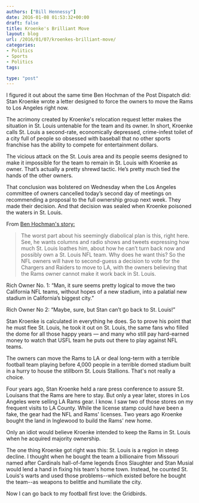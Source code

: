 ```yaml
---
authors: ["Bill Hennessy"]
date: 2016-01-08 01:53:32+00:00
draft: false
title: Kroenke's Brilliant Move
layout: blog
url: /2016/01/07/kroenkes-brilliant-move/
categories:
- Politics
- Sports
- Politics
tags:

type: "post"
---
```


I figured it out about the same time Ben Hochman of the Post Dispatch did: Stan Kroenke wrote a letter designed to force the owners to move the Rams to Los Angeles right now.

The acrimony created by Kroenke's relocation request letter makes the situation in St. Louis untenable for the team and its owner. In short, Kroenke calls St. Louis a second-rate, economically depressed, crime-infest toilet of a city full of people so obsessed with baseball that no other sports franchise has the ability to compete for entertainment dollars.

The vicious attack on the St. Louis area and its people seems designed to make it impossible for the team to remain in St. Louis with Kroenke as owner. That’s actually a pretty shrewd tactic. He’s pretty much tied the hands of the other owners.

That conclusion was bolstered on Wednesday when the Los Angeles committee of owners cancelled today’s second day of meetings on recommending a proposal to the full ownership group next week. They made their decision. And that decision was sealed when Kroenke poisoned the waters in St. Louis.

From [Ben Hochman's story:](https://www.stltoday.com/sports/columns/benjamin-hochman/hochman-kroenke-is-a-bully-but-other-owners-have-final/article_2f42b705-61b3-5105-b52d-de38c895d79d.html)



> The worst part about his seemingly diabolical plan is this, right here. See, he wants columns and radio shows and tweets expressing how much St. Louis loathes him, about how he can’t turn back now and possibly own a St. Louis NFL team. Why does he want this? So the NFL owners will have to second-guess a decision to vote for the Chargers and Raiders to move to LA, with the owners believing that the Rams owner cannot make it work back in St. Louis.

Rich Owner No. 1: “Man, it sure seems pretty logical to move the two California NFL teams, without hopes of a new stadium, into a palatial new stadium in California’s biggest city.”

Rich Owner No 2: “Maybe, sure, but Stan can’t go back to St. Louis!”

Stan Kroenke is calculated in everything he does. So to prove his point that he must flee St. Louis, he took it out on St. Louis, the same fans who filled the dome for all those happy years — and many who still pay hard-earned money to watch that USFL team he puts out there to play against NFL teams.



The owners can move the Rams to LA or deal long-term with a terrible football team playing before 4,000 people in a terrible domed stadium built in a hurry to house the stillborn St. Louis Stallions. That's not really a choice.

Four years ago, Stan Kroenke held a rare press conference to assure St. Louisans that the Rams are here to stay. But only a year later, stores in Los Angeles were selling LA Rams gear. I know. I saw two of those stores on my frequent visits to  LA County. While the license stamp could have been a fake, the gear had the NFL and Rams' licenses. Two years ago Kroenke bought the land in Inglewood to build the Rams' new home.

Only an idiot would believe Kroenke intended to keep the Rams in St. Louis when he acquired majority ownership.

The one thing Kroenke got right was this: St. Louis is a region in steep decline. I thought when he bought the team a billionaire from Missouri named after Cardinals hall-of-fame legends Enos Slaughter and Stan Musial would lend a hand in fixing his team's home town. Instead, he counted St. Louis's warts and used those problems--which existed before he bought the team--as weapons to belittle and humiliate the city.

Now I can go back to my football first love: the Gridbirds.


